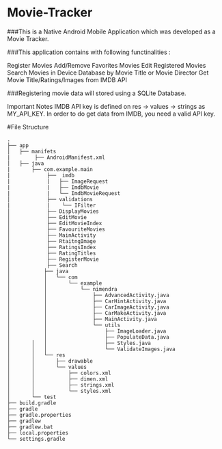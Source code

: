 # Movie-Tracker

###This is a Native Android Mobile Application which was developed as a Movie Tracker.

###This application contains with following functinalities :

Register Movies
Add/Remove Favorites Movies
Edit Registered Movies
Search Movies in Device Database by Movie Title or Movie Director
Get Movie Title/Ratings/Images from IMDB API

###Registering movie data will stored using a SQLite Database.

Important Notes
IMDB API key is defined on res -> values -> strings as MY_API_KEY. In order to do get data from IMDB, you need a valid API key.

#File Structure

```
.
├── app
│   ├── manifets
|        ├── AndroidManifest.xml
│   ├── java
|       ├── com.example.main
|            ├──  imdb
|            |   ├── ImageRequest
|            |   ├── ImdbMovie
|            |   └── ImdbMovieRequest
│            ├── validations
|            |    └── IFilter
│            ├── DisplayMovies
│            ├── EditMovie
│            ├── EditMovieIndex
│            ├── FavouriteMovies
│            ├── MainActivity
│            ├── RtaitngImage
│            ├── RatingsIndex
│            ├── RatingTitles
│            ├── RegisterMovie
│            ├── Search
│           ├── java
│           │   └── com
│           │       └── example
│           │           └── nimendra
│           │               ├── AdvancedActivity.java
│           │               ├── CarHintActivity.java
│           │               ├── CarImageActivity.java
│           │               ├── CarMakeActivity.java
│           │               ├── MainActivity.java
│           │               └── utils
│           │                   ├── ImageLoader.java
│           │                   ├── PopulateData.java
│       │   │                   ├── Styles.java
│       │   │                   └── ValidateImages.java
│       │   └── res
│       │       ├── drawable
│       │       └── values
│       │           ├── colors.xml
│       │           ├── dimen.xml
│       │           ├── strings.xml
│       │           └── styles.xml
│       └── test
├── build.gradle
├── gradle
├── gradle.properties
├── gradlew
├── gradlew.bat
├── local.properties
└── settings.gradle

```

